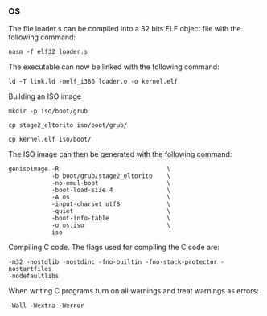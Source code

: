 ### OS

The file loader.s can be compiled into a 32 bits ELF object file with the following command:
```
nasm -f elf32 loader.s
```

The executable can now be linked with the following command:
```
ld -T link.ld -melf_i386 loader.o -o kernel.elf
```

Building an ISO image
```
mkdir -p iso/boot/grub
```
```
cp stage2_eltorito iso/boot/grub/
```
```
cp kernel.elf iso/boot/
```

The ISO image can then be generated with the following command:
```
genisoimage -R                              \
            -b boot/grub/stage2_eltorito    \
            -no-emul-boot                   \
            -boot-load-size 4               \
            -A os                           \
            -input-charset utf8             \
            -quiet                          \
            -boot-info-table                \
            -o os.iso                       \
            iso
```

Compiling C code.
The flags used for compiling the C code are:
```
-m32 -nostdlib -nostdinc -fno-builtin -fno-stack-protector -nostartfiles
-nodefaultlibs
```

When writing C programs turn on all warnings and treat warnings as errors:
```
-Wall -Wextra -Werror
```